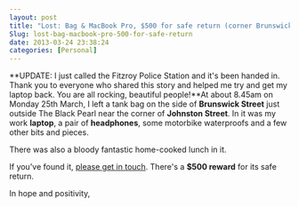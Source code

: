 ```yaml
---
layout: post
title: "Lost: Bag & MacBook Pro, $500 for safe return (corner Brunswick Street and Johnston Street)"
Slug: lost-bag-macbook-pro-500-for-safe-return
date: 2013-03-24 23:38:24
categories: [Personal]
---
```

**UPDATE: I just called the Fitzroy Police Station and it's been handed in. Thank you to everyone who shared this story and helped me try and get my laptop back. You are all rocking, beautiful people!**At about 8.45am on Monday 25th March, I left a tank bag on the side of **Brunswick Street** just outside The Black Pearl near the corner of **Johnston Street**. In it was my work **laptop**, a pair of **headphones**, some motorbike waterproofs and a few other bits and pieces.

There was also a bloody fantastic home-cooked lunch in it.

If you've found it, [please get in touch](/contact/ "Last day in Hà Nội"). There's a **$500 reward** for its safe return.

In hope and positivity,
